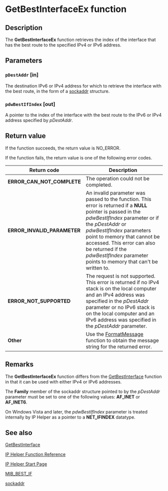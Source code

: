 # GetBestInterfaceEx function

## Description

The
**GetBestInterfaceEx** function retrieves the index of the interface that has the best route to the specified IPv4 or IPv6 address.

## Parameters

### `pDestAddr` [in]

The destination IPv6 or IPv4 address for which to retrieve the interface with the best route, in the form of a [sockaddr](https://learn.microsoft.com/windows/desktop/WinSock/sockaddr-2) structure.

### `pdwBestIfIndex` [out]

A pointer to the index of the interface with the best route to the IPv6 or IPv4 address specified by *pDestAddr*.

## Return value

If the function succeeds, the return value is NO_ERROR.

If the function fails, the return value is one of the following error codes.

| Return code | Description |
| --- | --- |
| **ERROR_CAN_NOT_COMPLETE** | The operation could not be completed. |
| **ERROR_INVALID_PARAMETER** | An invalid parameter was passed to the function. This error is returned if a **NULL** pointer is passed in the *pdwBestIfIndex* parameter or if the *pDestAddr*  or *pdwBestIfIndex* parameters point to memory that cannot be accessed. This error can also be returned if the *pdwBestIfIndex* parameter points to memory that can't be written to. |
| **ERROR_NOT_SUPPORTED** | The request is not supported. This error is returned if no IPv4 stack is on the local computer and an IPv4 address was specified in the *pDestAddr* parameter or no IPv6 stack is on the local computer and an IPv6 address was specified in the *pDestAddr* parameter. |
| **Other** | Use the [FormatMessage](https://learn.microsoft.com/windows/desktop/api/winbase/nf-winbase-formatmessage) function to obtain the message string for the returned error. |

## Remarks

The **GetBestInterfaceEx** function differs from the [GetBestInterface](https://learn.microsoft.com/windows/desktop/api/iphlpapi/nf-iphlpapi-getbestinterface) function in that it can be used with either IPv4 or IPv6 addresses.

The **Family** member of the sockaddr structure pointed to by the *pDestAddr* parameter must be set to one of the following values: **AF_INET** or **AF_INET6**.

On Windows Vista and later, the *pdwBestIfIndex* parameter is treated internally by IP Helper as a pointer to a **NET_IFINDEX** datatype.

## See also

[GetBestInterface](https://learn.microsoft.com/windows/desktop/api/iphlpapi/nf-iphlpapi-getbestinterface)

[IP Helper Function Reference](https://learn.microsoft.com/windows/desktop/IpHlp/ip-helper-function-reference)

[IP Helper Start Page](https://learn.microsoft.com/windows/desktop/IpHlp/ip-helper-start-page)

[MIB_BEST_IF](https://learn.microsoft.com/windows/desktop/api/iprtrmib/ns-iprtrmib-mib_best_if)

[sockaddr](https://learn.microsoft.com/windows/desktop/WinSock/sockaddr-2)